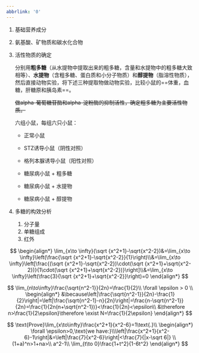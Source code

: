 ```yaml
---
abbrlink: '0'
---
```

1. 基础营养成分

2. 氨基酸、矿物质和碳水化合物

3. 活性物质的确定

   分别用**粗多糖**（从水提物中提取出来的粗多糖，含量和水提物中的粗多糖大致相等）、**水提物**（含粗多糖、蛋白质和小分子物质）和**醇提物**（脂溶性物质），然后直接动物实验，将下述三种提取物做动物实验，比较小鼠的==体重，血糖，肝糖原和胰岛素==。

   ~~做alpha-葡萄糖苷酶和alpha-淀粉酶的抑制活性，确定粗多糖为主要活性物质。~~

   六组小鼠，每组六只小鼠：

   - 正常小鼠

   - STZ诱导小鼠（阴性对照）
   - 格列本脲诱导小鼠（阳性对照）
   - 糖尿病小鼠 + 粗多糖
   - 糖尿病小鼠 + 水提物
   - 糖尿病小鼠 + 醇提物

4. 多糖的构效分析

   1. 分子量
   2. 单糖组成
   3. 红外


$$
\begin{align*}
\lim_{x\to \infty}(\sqrt {x^2+1}-\sqrt{x^2-2})&=\lim_{x\to \infty}\left(\frac{\sqrt {x^2+1}-\sqrt{x^2-2}}{1}\right)\\&=\lim_{x\to \infty}\left[\frac{(\sqrt {x^2+1}-\sqrt{x^2-2})\cdot(\sqrt {x^2+1}+\sqrt{x^2-2})}{1\cdot(\sqrt {x^2+1}+\sqrt{x^2-2})}\right]\\&=\lim_{x\to \infty}\left(\frac{3}{\sqrt {x^2+1}+\sqrt{x^2-2}}\right)=0
\end{align*}
$$

$$
\lim_{n\to\infty}\frac{\sqrt{n^2-1}}{2n}=\frac{1}{2}\\
\forall \epsilon > 0 \\
\begin{align*}
&\because\left|\frac{\sqrt{n^2-1}}{2n}-\frac{1}{2}\right|=\left|\frac{\sqrt{n^2-1}-n}{2n}\right|=\frac{n-\sqrt{n^2-1}}{2n}=\frac{1}{2n(n+\sqrt{n^2-1})}<\frac{1}{2n}<\epsilon\\
&\therefore n>\frac{1}{2\epsilon}\therefore \exist N=\frac{1}{2\epsilon}
\end{align*}
$$



$$
\text{Prove}\lim_{x\to\infty}\frac{x^2+1}{x^2-6}=1\text{.}\\
\begin{align*}
\forall \epsilon>0,\text{we have:}\\\left|\frac{x^2+1}{x^2-6}-1\right|&=\left|\frac{7}{x^2-6}\right|<\frac{7}{|x-\sqrt 6|}	\\
(1+a)^n>1+na>\\
a^2-1\\
\lim_{t\to 0}\frac{1+t^2}{1-6t^2}
\end{align*}
$$
